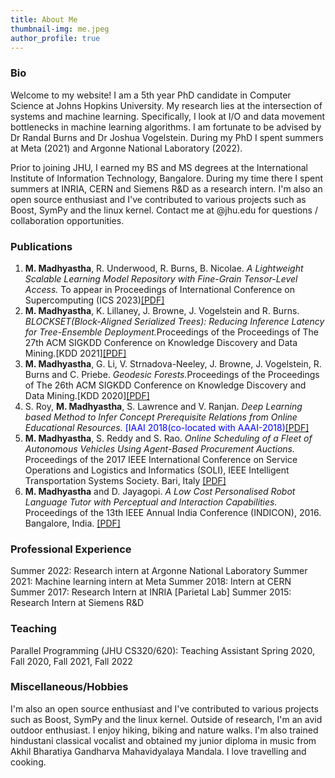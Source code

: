 ```yaml
---
title: About Me
thumbnail-img: me.jpeg
author_profile: true
---
```


### Bio 
Welcome to my website!  I am a 5th year PhD candidate in Computer Science at Johns Hopkins University. My research lies at the intersection of systems and machine learning. Specifically, I look at I/O and data movement bottlenecks in machine learning algorithms. I am fortunate to be advised by Dr Randal Burns and Dr Joshua Vogelstein. During my PhD I spent summers at Meta (2021) and Argonne National Laboratory (2022).

Prior to joining JHU, I earned my BS and MS degrees at the International Institute of Information Technology, Bangalore. During my time there I spent summers at INRIA, CERN and Siemens R&D as a research intern. I'm also an open source enthusiast and I've contributed to various projects such as Boost, SymPy and the linux kernel.
Contact me at <firstname>@jhu.edu for questions / collaboration opportunities. 
  
### Publications
<ol>
        <li><b>M. Madhyastha</b>, R. Underwood, R. Burns, B. Nicolae. <i> A Lightweight Scalable Learning Model Repository with Fine-Grain Tensor-Level Access.</i> To appear in
Proceedings of International Conference on Supercomputing (ICS 2023)<a href="https://drive.google.com/file/d/1OWHNll-Gq1OrXRgHdTtePaYDxbHd51ud/view?usp=sharing" target="_blank">[PDF]   </a></li>
        <li><b>M. Madhyastha</b>, K. Lillaney, J. Browne, J. Vogelstein and R. Burns. <i> BLOCKSET(Block-Aligned Serialized Trees): Reducing Inference Latency for Tree-Ensemble
        Deployment.</i>Proceedings of the Proceedings of The 27th ACM SIGKDD Conference on Knowledge Discovery and Data Mining.[KDD 2021]<a href="https://dl.acm.org/doi/pdf/10.1145/3447548.3467368" target="_blank">[PDF]</a></li>
        <li><b>M. Madhyastha</b>, G. Li, V. Strnadova-Neeley, J. Browne, J. Vogelstein, R. Burns and C. Priebe. <i> Geodesic Forests.</i>Proceedings of the Proceedings of The 26th ACM SIGKDD Conference on Knowledge Discovery and Data Mining.[KDD 2020]<a href="https://dl.acm.org/doi/pdf/10.1145/3394486.3403094" target="_blank">[PDF]</a></li>
        <li>S. Roy, <b>M. Madhyastha</b>, S. Lawrence and V. Ranjan. <i>Deep Learning based Method to Infer
                Concept Prerequisite Relations from Online Educational Resources.</i>
        <font color="blue">[IAAI 2018(co-located with AAAI-2018)</font><a href="https://drive.google.com/open?id=0B8-GCgt57VdldzdQMk9wQlhObjQ" target="_blank">[PDF]</a></li>
        <li><b>M. Madhyastha</b>, S. Reddy and S. Rao.<i> Online Scheduling of a Fleet of Autonomous
                Vehicles Using Agent-Based Procurement Auctions.</i>
        Proceedings of the 2017 IEEE International
        Conference on Service Operations and Logistics and Informatics (SOLI), IEEE Intelligent Transportation
        Systems Society. Bari, Italy <a href="https://drive.google.com/open?id=0B8-GCgt57VdlX2dYbVU4ajlPWkk" target="_blank">[PDF]</a></li>
        <li><b>M. Madhyastha</b> and D. Jayagopi.<i> A Low Cost Personalised Robot Language Tutor with Perceptual and Interaction
              Capabilities.</i> Proceedings of the 13th IEEE Annual
              India Conference (INDICON), 2016. Bangalore, India. <a href="https://drive.google.com/open?id=0B8-GCgt57VdlQ0Yzc1R5M2hGS2s" target="_blank">[PDF]</a> </li>
</ol>


### Professional Experience
Summer 2022: Research intern at Argonne National Laboratory
Summer 2021: Machine learning intern at Meta
Summer 2018: Intern at CERN
Summer 2017: Research Intern at INRIA [Parietal Lab]
Summer 2015: Research Intern at Siemens R&D

### Teaching
Parallel Programming  (JHU CS320/620): Teaching Assistant Spring 2020, Fall 2020, Fall 2021, Fall 2022

### Miscellaneous/Hobbies
I'm also an open source enthusiast and I've contributed to various projects such as Boost, SymPy and the linux kernel.
Outside of research, I'm an avid outdoor enthusiast. I enjoy hiking, biking and nature walks. I'm also trained hindustani classical vocalist and obtained my junior diploma in music from Akhil Bharatiya Gandharva Mahavidyalaya Mandala. I love travelling and cooking.  
